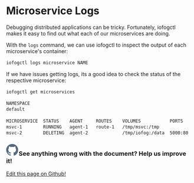 # Microservice Logs

Debugging distributed applications can be tricky. Fortunately, iofogctl makes it easy to find out what each of our microservices are doing.

With the `logs` command, we can use iofogctl to inspect the output of each microservice's container:

```bash
iofogctl logs microservice NAME
```

If we have issues getting logs, its a good idea to check the status of the respective microservice:

```bash
iofogctl get microservices
```

```plain
NAMESPACE
default

MICROSERVICE  STATUS    AGENT     ROUTES    VOLUMES           PORTS
msvc-1        RUNNING   agent-1   route-1   /tmp/msvc:/tmp
msvc-2        DELETING  agent-2             /tmp/iofog:/data  5000:80
```

<aside class="notifications contribute">
  <h3><img src="/images/icos/ico-github.svg" alt="">See anything wrong with the document? Help us improve it!</h3>
  <a href="https://github.com/eclipse-iofog/iofog.org/edit/develop/content/docs/2.0.0/microservices/microservice-logs.md"
    target="_blank">
    <p>Edit this page on Github!</p>
  </a>
</aside>
